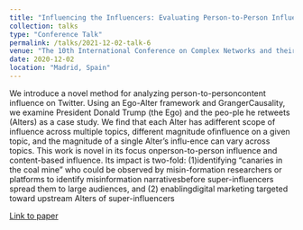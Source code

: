 ```yaml
---
title: "Influencing the Influencers: Evaluating Person-to-Person Influence on Social Networks Using Granger Causality"
collection: talks
type: "Conference Talk"
permalink: /talks/2021-12-02-talk-6
venue: "The 10th International Conference on Complex Networks and their Applications"
date: 2020-12-02
location: "Madrid, Spain"
---
```


We introduce a novel method for analyzing person-to-personcontent influence on Twitter. Using an Ego-Alter framework and GrangerCausality, we examine President Donald Trump (the Ego) and the peo-ple he retweets (Alters) as a case study. We find that each Alter has adifferent scope of influence across multiple topics, different magnitude ofinfluence on a given topic, and the magnitude of a single Alter’s influ-ence can vary across topics. This work is novel in its focus onperson-to-person influence and content-based influence. Its impact is two-fold: (1)identifying “canaries in the coal mine” who could be observed by misin-formation researchers or platforms to identify misinformation narrativesbefore super-influencers spread them to large audiences, and (2) enablingdigital marketing targeted toward upstream Alters of super-influencers 

[Link to paper](https://www.researchgate.net/publication/355223884_Influencing_the_Influencers_Evaluating_Person-to-Person_Influence_on_Social_Networks_Using_Granger_Causality)